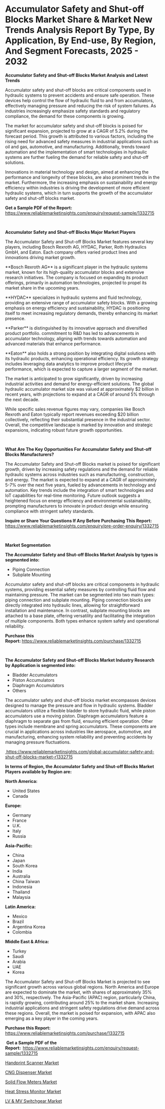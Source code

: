 <p><h1>Accumulator Safety and Shut-off Blocks Market Share & Market New Trends Analysis Report By Type, By Application, By End-use, By Region, And Segment Forecasts, 2025 - 2032</h1></p><p><strong>Accumulator Safety and Shut-off Blocks Market Analysis and Latest Trends</strong></p>
<p><p>Accumulator safety and shut-off blocks are critical components used in hydraulic systems to prevent accidents and ensure safe operation. These devices help control the flow of hydraulic fluid to and from accumulators, effectively managing pressure and reducing the risk of system failures. As industries increasingly emphasize safety standards and regulatory compliance, the demand for these components is growing.</p><p>The market for accumulator safety and shut-off blocks is poised for significant expansion, projected to grow at a CAGR of 5.2% during the forecast period. This growth is attributed to various factors, including the rising need for advanced safety measures in industrial applications such as oil and gas, automotive, and manufacturing. Additionally, trends toward automation and the implementation of smart technologies in hydraulic systems are further fueling the demand for reliable safety and shut-off solutions.</p><p>Innovations in material technology and design, aimed at enhancing the performance and longevity of these blocks, are also prominent trends in the market. Furthermore, the increasing emphasis on sustainability and energy efficiency within industries is driving the development of more efficient hydraulic systems, which in turn supports the growth of the accumulator safety and shut-off blocks market.</p></p>
<p><strong>Get a Sample PDF of the Report:&nbsp;</strong> <a href="https://www.reliablemarketinsights.com/enquiry/request-sample/1332715?utm_campaign=3569&utm_medium=2&utm_source=Github&utm_content=ia&utm_term=24032025&utm_id=accumulator-safety-and-shut-off-blocks">https://www.reliablemarketinsights.com/enquiry/request-sample/1332715</a></p>
<p>&nbsp;</p>
<p><strong>Accumulator Safety and Shut-off Blocks Major Market Players</strong></p>
<p><p>The Accumulator Safety and Shut-off Blocks Market features several key players, including Bosch Rexroth AG, HYDAC, Parker, Roth Hydraulics GmbH, and Eaton. Each company offers varied product lines and innovations driving market growth.</p><p>**Bosch Rexroth AG** is a significant player in the hydraulic systems market, known for its high-quality accumulator blocks and extensive research initiatives. The company is focused on expanding its product offerings, primarily in automation technologies, projected to propel its market share in the upcoming years.</p><p>**HYDAC** specializes in hydraulic systems and fluid technology, providing an extensive range of accumulator safety blocks. With a growing emphasis on energy efficiency and sustainability, HYDAC is positioning itself to meet increasing regulatory demands, thereby enhancing its market presence.</p><p>**Parker** is distinguished by its innovative approach and diversified product portfolio. commitment to R&D has led to advancements in accumulator technology, aligning with trends towards automation and advanced materials that enhance performance.</p><p>**Eaton** also holds a strong position by integrating digital solutions with its hydraulic products, enhancing operational efficiency. Its growth strategy includes leveraging data analytics to improve product lifecycle performance, which is expected to capture a larger segment of the market.</p><p>The market is anticipated to grow significantly, driven by increasing industrial activities and demand for energy-efficient solutions. The global hydraulic accumulator market size was valued at approximately $2 billion in recent years, with projections to expand at a CAGR of around 5% through the next decade.</p><p>While specific sales revenue figures may vary, companies like Bosch Rexroth and Eaton typically report revenues exceeding $20 billion collectively, reflecting their substantial presence in the industrial sector. Overall, the competitive landscape is marked by innovation and strategic expansions, indicating robust future growth opportunities.</p></p>
<p>&nbsp;</p>
<p><strong>What Are The Key Opportunities For Accumulator Safety and Shut-off Blocks Manufacturers?</strong></p>
<p><p>The Accumulator Safety and Shut-off Blocks market is poised for significant growth, driven by increasing safety regulations and the demand for reliable hydraulic systems across industries such as manufacturing, construction, and energy. The market is expected to expand at a CAGR of approximately 5-7% over the next five years, fueled by advancements in technology and automation. Key trends include the integration of smart technologies and IoT capabilities for real-time monitoring. Future outlook suggests a heightened focus on energy efficiency and environmental sustainability, prompting manufacturers to innovate in product design while ensuring compliance with stringent safety standards.</p></p>
<p><strong>Inquire or Share Your Questions If Any Before Purchasing This Report:</strong> <a href="https://www.reliablemarketinsights.com/enquiry/pre-order-enquiry/1332715?utm_campaign=3569&utm_medium=2&utm_source=Github&utm_content=ia&utm_term=24032025&utm_id=accumulator-safety-and-shut-off-blocks">https://www.reliablemarketinsights.com/enquiry/pre-order-enquiry/1332715</a></p>
<p>&nbsp;</p>
<p><strong>Market Segmentation</strong></p>
<p><strong>The Accumulator Safety and Shut-off Blocks Market Analysis by types is segmented into:</strong></p>
<p><ul><li>Piping Connection</li><li>Subplate Mounting</li></ul></p>
<p><p>Accumulator safety and shut-off blocks are critical components in hydraulic systems, providing essential safety measures by controlling fluid flow and maintaining pressure. The market can be segmented into two main types: piping connection and subplate mounting. Piping connection blocks are directly integrated into hydraulic lines, allowing for straightforward installation and maintenance. In contrast, subplate mounting blocks are attached to a base plate, offering versatility and facilitating the integration of multiple components. Both types enhance system safety and operational reliability.</p></p>
<p><strong>Purchase this Report:&nbsp;</strong><a href="https://www.reliablemarketinsights.com/purchase/1332715?utm_campaign=3569&utm_medium=2&utm_source=Github&utm_content=ia&utm_term=24032025&utm_id=accumulator-safety-and-shut-off-blocks">https://www.reliablemarketinsights.com/purchase/1332715</a></p>
<p>&nbsp;</p>
<p><strong>The Accumulator Safety and Shut-off Blocks Market Industry Research by Application is segmented into:</strong></p>
<p><ul><li>Bladder Accumulators</li><li>Piston Accumulators</li><li>Diaphragm Accumulators</li><li>Others</li></ul></p>
<p><p>The accumulator safety and shut-off blocks market encompasses devices designed to manage the pressure and flow in hydraulic systems. Bladder accumulators utilize a flexible bladder to store hydraulic fluid, while piston accumulators use a moving piston. Diaphragm accumulators feature a diaphragm to separate gas from fluid, ensuring efficient operation. Other types include membrane and spring accumulators. These components are crucial in applications across industries like aerospace, automotive, and manufacturing, enhancing system reliability and preventing accidents by managing pressure fluctuations.</p></p>
<p><a href="https://www.reliablemarketinsights.com/global-accumulator-safety-and-shut-off-blocks-market-r1332715?utm_campaign=3569&utm_medium=2&utm_source=Github&utm_content=ia&utm_term=24032025&utm_id=accumulator-safety-and-shut-off-blocks">&nbsp;https://www.reliablemarketinsights.com/global-accumulator-safety-and-shut-off-blocks-market-r1332715</a></p>
<p><strong>In terms of Region, the Accumulator Safety and Shut-off Blocks Market Players available by Region are:</strong></p>
<p>
    <p> <strong> North America: </strong>
        <ul>
            <li>United States</li>
            <li>Canada</li>
        </ul>
        </p> 
    <p> <strong> Europe: </strong>
        <ul>
            <li>Germany</li>
            <li>France</li>
            <li>U.K.</li>
            <li>Italy</li>
            <li>Russia</li>
        </ul>
        </p> 
    <p> <strong> Asia-Pacific: </strong>
        <ul>
            <li>China</li>
            <li>Japan</li>
            <li>South Korea</li>
            <li>India</li>
            <li>Australia</li>
            <li>China Taiwan</li>
            <li>Indonesia</li>
            <li>Thailand</li>
            <li>Malaysia</li>
        </ul>
        </p> 
    <p> <strong> Latin America: </strong>
        <ul>
            <li>Mexico</li>
            <li>Brazil</li>
            <li>Argentina Korea</li>
            <li>Colombia</li>
        </ul>
        </p> 
    <p> <strong> Middle East & Africa: </strong>
        <ul>
            <li>Turkey</li>
            <li>Saudi</li>
            <li>Arabia</li>
            <li>UAE</li>
            <li>Korea</li>
        </ul>
    </p>
    </p>
<p><p>The Accumulator Safety and Shut-off Blocks Market is projected to see significant growth across various global regions. North America and Europe are expected to dominate the market, with shares of approximately 35% and 30%, respectively. The Asia-Pacific (APAC) region, particularly China, is rapidly growing, contributing around 25% to the market share. Increasing industrial applications and stringent safety regulations drive demand across these regions. Overall, the market is poised for expansion, with APAC also emerging as a key player in the coming years.</p></p>
<p><strong>Purchase this Report: </strong><a href="https://www.reliablemarketinsights.com/purchase/1332715?utm_campaign=3569&utm_medium=2&utm_source=Github&utm_content=ia&utm_term=24032025&utm_id=accumulator-safety-and-shut-off-blocks">https://www.reliablemarketinsights.com/purchase/1332715</a></p>
<p>&nbsp;<strong>Get a Sample PDF of the Report:&nbsp;&nbsp;</strong><a href="https://www.reliablemarketinsights.com/enquiry/request-sample/1332715?utm_campaign=3569&utm_medium=2&utm_source=Github&utm_content=ia&utm_term=24032025&utm_id=accumulator-safety-and-shut-off-blocks">https://www.reliablemarketinsights.com/enquiry/request-sample/1332715</a></p>
<p><strong></strong></p>
<p><p><a href="https://www.linkedin.com/pulse/handprint-scanner-market-analysis-report-provides-future-hhpte?utm_campaign=3569&utm_medium=2&utm_source=Github&utm_content=ia&utm_term=24032025&utm_id=accumulator-safety-and-shut-off-blocks">Handprint Scanner Market</a></p><p><a href="https://www.linkedin.com/pulse/cng-dispenser-market-study-offers-insightful-analysis-sector-czole?utm_campaign=3569&utm_medium=2&utm_source=Github&utm_content=ia&utm_term=24032025&utm_id=accumulator-safety-and-shut-off-blocks">CNG Dispenser Market</a></p><p><a href="https://www.linkedin.com/pulse/solid-flow-meters-market-size-industry-outlook-detailed-vgd9e?utm_campaign=3569&utm_medium=2&utm_source=Github&utm_content=ia&utm_term=24032025&utm_id=accumulator-safety-and-shut-off-blocks">Solid Flow Meters Market</a></p><p><a href="https://www.linkedin.com/pulse/in-depth-analysis-heat-stress-monitor-market-size-share-hrrke?utm_campaign=3569&utm_medium=2&utm_source=Github&utm_content=ia&utm_term=24032025&utm_id=accumulator-safety-and-shut-off-blocks">Heat Stress Monitor Market</a></p><p><a href="https://www.linkedin.com/pulse/lv-mv-switchgear-market-report-in-depth-analysis-industry-25r8e?utm_campaign=3569&utm_medium=2&utm_source=Github&utm_content=ia&utm_term=24032025&utm_id=accumulator-safety-and-shut-off-blocks">LV & MV Switchgear Market</a></p></p>